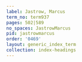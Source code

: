 ```yaml
---
label: Jastrow, Marcus
term_no: term937
pages: 502|589
no_spaces: JastrowMarcus
pid: jastrowmarcus
order: '0469'
layout: generic_index_term
collection: index-headings
---
```

